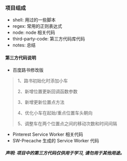 ### 项目组成

- shell: 用过的一些脚本
- regex: 常用的正则表达式
- node: node 相关代码
- third-party-code: 第三方代码库代码 
- notes: 总结

#### 第三方代码说明

- 百度路书修改版
>  1、路书初始化时添加小车
>
>  2、新增位置更新回调函数参数
>
>  3、新增更新位置点方法
>
>  4、优化小车在起始/重点位置车头朝向
>
>  5、调整车在两个位置点之间的移动次数和时间间隔

- Pinterest Service Worker 相关代码
- SW-Precache 生成的 Service Worker 代码


##### 声明: 项目中的第三方代码仅供用于学习, 请勿用于其他用途。




